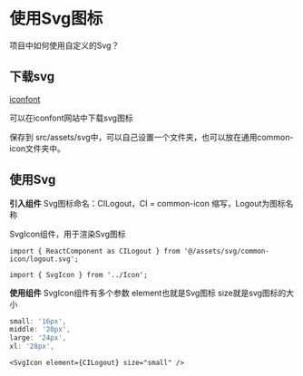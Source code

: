 # 使用Svg图标

项目中如何使用自定义的Svg？

## 下载svg

[iconfont](https://www.iconfont.cn/)

可以在iconfont网站中下载svg图标

保存到 src/assets/svg中，可以自己设置一个文件夹，也可以放在通用common-icon文件夹中。

## 使用Svg

**引入组件**
Svg图标命名：CILogout，CI = common-icon 缩写，Logout为图标名称

SvgIcon组件，用于渲染Svg图标

``` tsx
import { ReactComponent as CILogout } from '@/assets/svg/common-icon/logout.svg';

import { SvgIcon } from '../Icon';
```

**使用组件**
SvgIcon组件有多个参数
element也就是Svg图标
size就是svg图标的大小

``` ts
small: '16px',
middle: '20px',
large: '24px',
xl: '28px',
```

``` tsx
<SvgIcon element={CILogout} size="small" />
```
